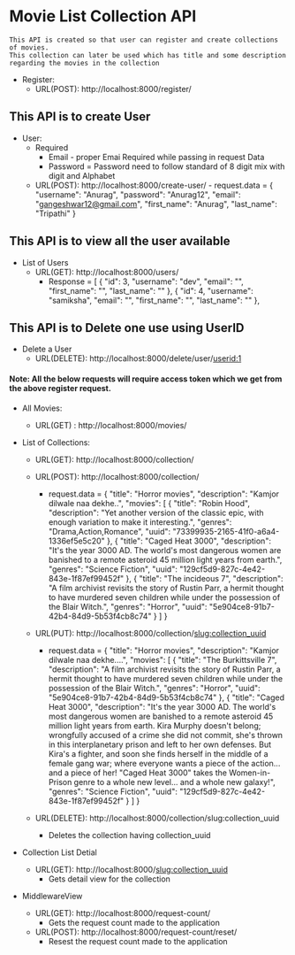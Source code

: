 
# Movie List Collection API
    This API is created so that user can register and create collections of movies.
    This collection can later be used which has title and some description regarding the movies in the collection

- Register:
    - URL(POST): http://localhost:8000/register/

## This API is  to create User     
- User:
    - Required 
        - Email - proper Emai Required while passing in request Data 
        - Password = Password need to follow standard of 8 digit mix with digit and Alphabet
    - URL(POST): http://localhost:8000/create-user/
          - request.data = 
        {
          "username": "Anurag",
          "password": "Anurag12",
          "email": "gangeshwar12@gmail.com",
          "first_name": "Anurag",
          "last_name": "Tripathi"
        }

  
## This API  is to view all the user  available 
- List of Users 
    - URL(GET): http://localhost:8000/users/
      - Response = 
      [
        {
          "id": 3,
          "username": "dev",
          "email": "",
          "first_name": "",
          "last_name": ""
        },
        {
          "id": 4,
          "username": "samiksha",
          "email": "",
          "first_name": "",
          "last_name": ""
        },


## This API  is to Delete one use using UserID  
- Delete a User 
    - URL(DELETE): http://localhost:8000/delete/user/<userid:1>
      
  
  

#### Note: All the below requests will require access token which we get from the above register request.

- All Movies:
    - URL(GET) : http://localhost:8000/movies/


- List of Collections:
    - URL(GET): http://localhost:8000/collection/
    - URL(POST): http://localhost:8000/collection/
      - request.data = {
            "title": "Horror movies",
            "description": "Kamjor dilwale naa dekhe..",
            "movies": [
                {
                    "title": "Robin Hood",
                    "description": "Yet another version of the classic epic, with enough variation to make it interesting.",
                    "genres": "Drama,Action,Romance",
                    "uuid": "73399935-2165-41f0-a6a4-1336ef5e5c20"
                },
                {
                    "title": "Caged Heat 3000",
                    "description": "It's the year 3000 AD. The world's most dangerous women are banished to a remote asteroid 45 million light years from earth.",
                    "genres": "Science Fiction",
                    "uuid": "129cf5d9-827c-4e42-843e-1f87ef99452f"
                },
                {
                    "title": "The incideous  7",
                    "description": "A film archivist revisits the story of Rustin Parr, a hermit thought to have murdered seven children while under the possession of the Blair Witch.",
                    "genres": "Horror",
                    "uuid": "5e904ce8-91b7-42b4-84d9-5b53f4cb8c74"
                }
            ]
        }

    - URL(PUT): http://localhost:8000/collection/<slug:collection_uuid>
        - request.data = {
            "title": "Horror movies",
            "description": "Kamjor dilwale naa dekhe....",
            "movies": [
                {
                    "title": "The Burkittsville 7",
                    "description": "A film archivist revisits the story of Rustin Parr, a hermit thought to have murdered seven children while under the possession of the Blair Witch.",
                    "genres": "Horror",
                    "uuid": "5e904ce8-91b7-42b4-84d9-5b53f4cb8c74"
                },
                  {
                    "title": "Caged Heat 3000",
                    "description": "It's the year 3000 AD. The world's most dangerous women are banished to a remote asteroid 45 million light years from earth. Kira Murphy doesn't belong; wrongfully accused of a crime she did not commit, she's thrown in this interplanetary prison and left to her own defenses. But Kira's a fighter, and soon she finds herself in the middle of a female gang war; where everyone wants a piece of the action... and a piece of her! \"Caged Heat 3000\" takes the Women-in-Prison genre to a whole new level... and a whole new galaxy!",
                    "genres": "Science Fiction",
                    "uuid": "129cf5d9-827c-4e42-843e-1f87ef99452f"
                }
            ]
        }

    - URL(DELETE): http://localhost:8000/collection/slug:collection_uuid
       - Deletes the collection having collection_uuid


- Collection List Detial
    - URL(GET): http://localhost:8000/<slug:collection_uuid>
        - Gets detail view for the collection


- MiddlewareView
    - URL(GET): http://localhost:8000/request-count/
        - Gets the request count made to the application
    - URL(POST): http://localhost:8000/request-count/reset/
        - Resest the request count made to the application



